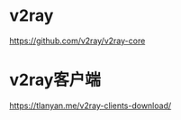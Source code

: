 # v2ray

https://github.com/v2ray/v2ray-core

# v2ray客户端
https://tlanyan.me/v2ray-clients-download/
